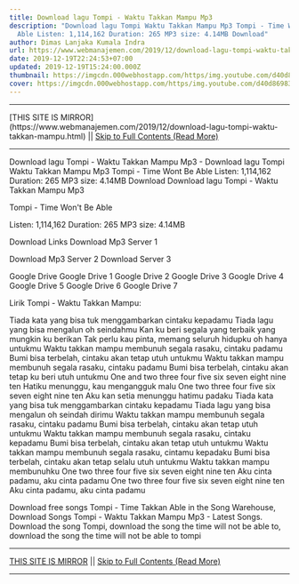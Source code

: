 ```yaml
---
title: Download lagu Tompi - Waktu Takkan Mampu Mp3
description: "Download lagu Tompi Waktu Takkan Mampu Mp3 Tompi - Time Wont Be
  Able Listen: 1,114,162 Duration: 265 MP3 size: 4.14MB Download"
author: Dimas Lanjaka Kumala Indra
url: https://www.webmanajemen.com/2019/12/download-lagu-tompi-waktu-takkan-mampu.html
date: 2019-12-19T22:24:53+07:00
updated: 2019-12-19T15:24:00.000Z
thumbnail: https://imgcdn.000webhostapp.com/https/img.youtube.com/d40d869838082147b79f1e85547fabdd.jpeg
cover: https://imgcdn.000webhostapp.com/https/img.youtube.com/d40d869838082147b79f1e85547fabdd.jpeg
---
```


<hr/> [THIS SITE IS MIRROR](https://www.webmanajemen.com/2019/12/download-lagu-tompi-waktu-takkan-mampu.html) || <a href="https://www.webmanajemen.com/2019/12/download-lagu-tompi-waktu-takkan-mampu.html" rel="follow" class="button" id="read-more">Skip to Full Contents (Read More)</a> <hr/> Download lagu Tompi - Waktu Takkan Mampu Mp3 - Download lagu Tompi Waktu Takkan Mampu Mp3 Tompi - Time Wont Be Able Listen: 1,114,162 Duration: 265 MP3 size: 4.14MB Download Download lagu Tompi - Waktu Takkan Mampu Mp3

  Tompi - Time Won't Be Able 

  Listen: 1,114,162 
  Duration: 265 
  MP3 size: 4.14MB 

  Download Links 
  Download Mp3 Server 1 

  Download Mp3 Server 2 
  Download Server 3 


  Google Drive   Google Drive 1 
  Google Drive 2 
  Google Drive 3 
  Google Drive 4 
  Google Drive 5 
  Google Drive 6 
  Google Drive 7 


                             
Lirik Tompi - Waktu Takkan Mampu:
                             
 Tiada kata yang bisa tuk menggambarkan cintaku kepadamu 
 Tiada lagu yang bisa mengalun oh seindahmu 
 Kan ku beri segala yang terbaik yang mungkin ku berikan 
 Tak perlu kau pinta, memang seluruh hidupku oh hanya untukmu 
 Waktu takkan mampu membunuh segala rasaku, cintaku padamu 
 Bumi bisa terbelah, cintaku akan tetap utuh untukmu 
 Waktu takkan mampu membunuh segala rasaku, cintaku padamu 
 Bumi bisa terbelah, cintaku akan tetap ku beri utuh untukmu 
 One and two three four five six seven eight nine ten 
 Hatiku menunggu, kau mengangguk malu 
 One two three four five six seven eight nine ten 
 Aku kan setia menunggu hatimu padaku 
 Tiada kata yang bisa tuk menggambarkan cintaku kepadamu 
 Tiada lagu yang bisa mengalun oh seindah dirimu 
 Waktu takkan mampu membunuh segala rasaku, cintaku padamu 
 Bumi bisa terbelah, cintaku akan tetap utuh untukmu 
 Waktu takkan mampu membunuh segala rasaku, cintaku kepadamu 
 Bumi bisa terbelah, cintaku akan tetap utuh untukmu 
 Waktu takkan mampu membunuh segala rasaku, cintamu kepadaku 
 Bumi bisa terbelah, cintaku akan tetap selalu utuh untukmu 
 Waktu takkan mampu membunuhku 
 One two three four five six seven eight nine ten 
 Aku cinta padamu, aku cinta padamu 
 One two three four five six seven eight nine ten 
 Aku cinta padamu, aku cinta padamu 
                         
  Download free songs Tompi - Time Takkan Able in the Song Warehouse, Download Songs Tompi - Waktu Takkan Mampu Mp3 - Latest Songs.  Download the song Tompi, download the song the time will not be able to, download the song the time will not be able to tompi <hr/> [THIS SITE IS MIRROR](https://www.webmanajemen.com/2019/12/download-lagu-tompi-waktu-takkan-mampu.html) || <a href="https://www.webmanajemen.com/2019/12/download-lagu-tompi-waktu-takkan-mampu.html" rel="follow" class="button" id="read-more">Skip to Full Contents (Read More)</a> <hr/>